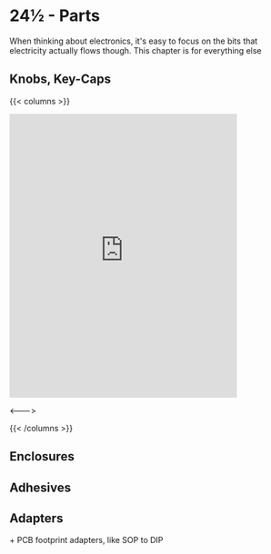 # 24½ - Parts

When thinking about electronics, it's easy to focus on the bits that electricity actually flows though. This chapter is for everything else

## Knobs, Key-Caps

{{< columns >}}

<iframe width="400" height="500" src="https://www.youtube.com/embed/NHi5mGgy5S0" title="YouTube video player" frameborder="0" allow="accelerometer; autoplay; clipboard-write; encrypted-media; gyroscope; picture-in-picture" allowfullscreen></iframe>

<--->



{{< /columns >}}

## Enclosures



## Adhesives



## Adapters

\+ PCB footprint adapters, like SOP to DIP
